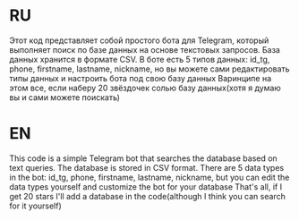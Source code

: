 # RU

Этот код представляет собой простого бота для Telegram, который выполняет поиск по базе данных на основе текстовых запросов. База данных хранится в формате CSV.
В боте есть 5 типов данных: id_tg, phone, firstname, lastname, nickname, но вы можете сами редактировать типы данных и настроить бота под свою базу данных
Варинципе на этом все, если наберу 20 звёздочек солью базу данных(хотя я думаю вы и сами можете поискать)

# EN

This code is a simple Telegram bot that searches the database based on text queries. The database is stored in CSV format.
There are 5 data types in the bot: id_tg, phone, firstname, lastname, nickname, but you can edit the data types yourself and customize the bot for your database
That's all, if I get 20 stars I'll add a database in the code(although I think you can search for it yourself)
